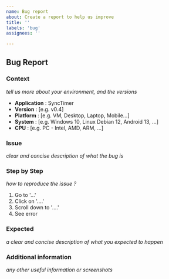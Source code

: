 ```yaml
---
name: Bug report
about: Create a report to help us improve
title: ''
labels: 'bug'
assignees: ''

---
```

## Bug Report

### Context
*tell us more about your environment, and the versions*

- **Application**  : SyncTimer
- **Version**      : [e.g. v0.4]
- **Platform**     : [e.g. VM, Desktop, Laptop, Mobile...]
- **System**       : [e.g. Windows 10, Linux Debian 12, Android 13, ...]
- **CPU**          : [e.g. PC - Intel, AMD, ARM, ...]

### Issue
*clear and concise description of what the bug is*



### Step by Step
*how to reproduce the issue ?*

1. Go to '...'
2. Click on '....'
3. Scroll down to '....'
4. See error

### Expected
*a clear and concise description of what you expected to happen*



### Additional information
*any other useful information or screenshots*


